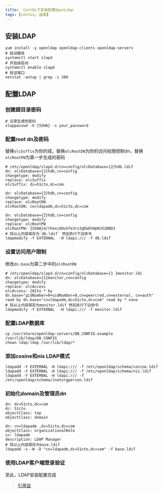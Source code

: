 ```yaml
---
title:  CentOs下安装配置OpenLdap 
tags: [centos, 运维]
---
```


## 安装LDAP

```shell
yum install -y openldap openldap-clients openldap-servers
# 启动服务
systemctl start slapd
# 开启自启动
systemctl enable slapd
# 验证端口
netstat -antup | grep -i 389
```

## 配置LDAP

### 创建跟目录密码
```shell
# 记录生成的密码
slappasswd -h {SSHA} -s your_password
```
   
### 配置root dn及密码

替换`olcSuffix`为你的域，替换`olcRootDN`为你的访问权限控制dn，替换`olcRootPW`为第一步生成的密码
```shell
# /etc/openldap/slapd.d/cn=config/olcDatabase={2}hdb.ldif
dn: olcDatabase={2}hdb,cn=config
changetype: modify
replace: olcSuffix
olcSuffix: dc=51cto,dc=com

dn: olcDatabase={2}hdb,cn=config
changetype: modify
replace: olcRootDN
olcRootDN: cn=ldapadm,dc=51cto,dc=com

dn: olcDatabase={2}hdb,cn=config
changetype: modify
replace: olcRootPW
olcRootPW: {SSHA}d/thexcQUuSfe3rx3gRaEhHpNJ52N8D3
# 将以上内容保存为`db.ldif` 然后执行下边命令
ldapmodify -Y EXTERNAL  -H ldapi:/// -f db.ldif
```
   
### 设置访问用户限制 

修改`dn.base`为第二步中的`olcRootDN`
```shell
# /etc/openldap/slapd.d/cn=config/olcDatabase={1 }monitor.ldi
dn: olcDatabase={1}monitor,cn=config
changetype: modify
replace: olcAccess
olcAccess: {0}to * by dn.base="gidNumber=0+uidNumber=0,cn=peercred,cn=external, cn=auth" read by dn.base="cn=ldapadm,dc=51cto,dc=com" read by * none
# 将以上内容保存为monitor.ldif 然后执行下边命令
ldapmodify -Y EXTERNAL  -H ldapi:/// -f monitor.ldif
```
   
### 配置LDAP数据库
```shell
cp /usr/share/openldap-servers/DB_CONFIG.example /var/lib/ldap/DB_CONFIG
chown ldap:ldap /var/lib/ldap/*
```

### 添加cosine和nis LDAP模式
```shell
ldapadd -Y EXTERNAL -H ldapi:/// -f /etc/openldap/schema/cosine.ldif
ldapadd -Y EXTERNAL -H ldapi:/// -f /etc/openldap/schema/nis.ldif 
ldapadd -Y EXTERNAL -H ldapi:/// -f /etc/openldap/schema/inetorgperson.ldif
```

### 初始化domain及管理员dn
```shell
dn: dc=51cto,dc=com
dc: 51cto
objectClass: top
objectClass: domain

dn: cn=ldapadm ,dc=51cto,dc=com
objectClass: organizationalRole
cn: ldapadm
description: LDAP Manager
# 将以上内容保存为base.ldif
ldapadd -x -W -D "cn=ldapadm,dc=51cto,dc=com" -f base.ldif
```

### 使用LDAP客户端登录验证

至此，LDAP安装配置完成

> [引用自](https://blog.51cto.com/moerjinrong/2149584)
